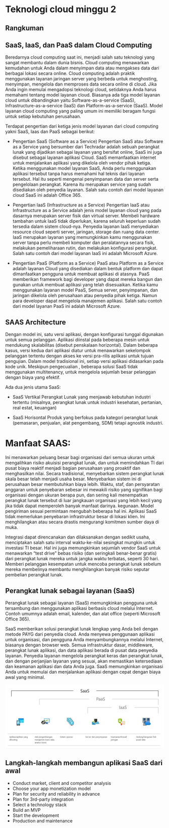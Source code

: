 # Teknologi cloud minggu 2

## Rangkuman

##  SaaS, IaaS, dan PaaS dalam Cloud Computing
Beredarnya cloud computing saat ini, menjadi salah satu teknologi yang sangat membantu dalam dunia bisnis. Cloud computing menawarkan kemudahan untuk Anda dalam menyimpan data atau mengakses data dari berbagai lokasi secara online. Cloud computing adalah praktik menggunakan layanan jaringan server yang berbeda untuk menghosting, menyimpan, mengelola dan memproses data secara online di cloud. 
Jika Anda ingin memulai mengadopsi teknologi cloud, setidaknya Anda harus memahami tentang model layanan cloud. Biasanya ada tiga model layanan cloud untuk dibandingkan yaitu Software-as-a-service (SaaS), Infrastructure-as-a-service (IaaS) dan Platform-as-a-service (SaaS). Model layanan cloud computing yang paling umum ini memiliki beragam fungsi untuk setiap kebutuhan perusahaan.

Terdapat pengertian dari ketiga jenis model layanan dari cloud computing yakni SaaS, Iaas dan PaaS sebagai berikut:
-  Pengertian SaaS (Software as a Service)
    Pengertian SaaS atau Software as a Service yang bersumber dari Techradar adalah sebuah perangkat lunak yang dijadikan sebagai layanan yang bersifat online, SaaS ini juga disebut sebagai layanan aplikasi Cloud. SaaS memanfaatkan internet untuk menjalankan aplikasi yang dikelola oleh vendor pihak ketiga. Ketika menggunakan model layanan SaaS, Anda perlu menggunakan aplikasi tersebut tanpa harus memahami hal teknis dari layanan tersebut. Hal itu seperti mengenai penyimpanan data dan server serta pengelolaan perangkat. Karena itu merupakan service yang sudah disediakan oleh penyedia layanan. Salah satu contoh dari model layanan cloud SaaS ini adalah Office 365.

-   Pengertian IaaS (Infrastructure as a Service)
   Pengertian IaaS atau Infrastructure as a Service adalah jenis model layanan cloud yang pada dasarnya merupakan server fisik dan virtual server. Membeli hardware tambahan untuk IaaS tidak diperlukan, karena seluruh keperluan sudah tersedia dalam sistem cloud-nya. Penyedia layanan IaaS menyediakan resource cloud seperti server, jaringan, storage dan ruang data center. IaaS merupakan layanan yang memungkinkan kamu menggunakan server tanpa perlu membeli komputer dan peralatannya secara fisik,  melakukan pemeliharaan rutin, dan melakukan konfigurasi perangkat. Salah satu contoh dari model layanan IaaS ini adalah Microsoft Azure. 

-   Pengertian PaaS (Platform as a Service)
   PaaS atau Platform as a Service adalah layanan Cloud yang disediakan dalam bentuk platform dan dapat dimanfaatkan pengguna untuk membuat aplikasi di atasnya. PaaS memberikan framework bagi developer yang dapat mereka bangun dan gunakan untuk membuat aplikasi yang telah disesuaikan. Ketika kamu menggunakan layanan model PaaS, Semua server, penyimpanan, dan jaringan dikelola oleh perusahaan atau penyedia pihak ketiga. Namun para developer dapat mengelola manajemen aplikasi. Salah satu contoh dari model layanan PaaS ini adalah Microsoft Azure.

## SAAS Architecture
Dengan model ini, satu versi aplikasi, dengan konfigurasi tunggal digunakan untuk semua pelanggan. Aplikasi diinstal pada beberapa mesin untuk mendukung skalabilitas (disebut penskalaan horizontal). Dalam beberapa kasus, versi kedua dari aplikasi diatur untuk menawarkan sekelompok pelanggan tertentu dengan akses ke versi pra-rilis aplikasi untuk tujuan pengujian. Dalam model tradisional ini, setiap versi aplikasi didasarkan pada kode unik. Meskipun pengecualian , beberapa solusi SaaS tidak menggunakan multitenancy, untuk mengelola sejumlah besar pelanggan dengan biaya yang efektif.

Ada dua jenis utama SaaS:
- SaaS Vertikal
Perangkat Lunak yang menjawab kebutuhan industri tertentu (misalnya, perangkat lunak untuk industri kesehatan, pertanian, real estat, keuangan)

- SaaS Horisontal
Produk yang berfokus pada kategori perangkat lunak (pemasaran, penjualan, alat pengembang, SDM) tetapi agnostik industri.

# Manfaat SAAS:

Ini menawarkan peluang besar bagi organisasi dari semua ukuran untuk mengalihkan risiko akuisisi perangkat lunak, dan untuk memindahkan TI dari pusat biaya reaktif menjadi bagian perusahaan yang proaktif dan menghasilkan nilai. Secara tradisional, menyebarkan sistem perangkat lunak skala besar telah menjadi usaha besar. Menyebarkan sistem ini di perusahaan besar membutuhkan biaya lebih. Waktu, staf, dan persyaratan anggaran untuk penyebaran sebesar ini mewakili risiko yang signifikan bagi organisasi dengan ukuran berapa pun, dan sering kali menempatkan perangkat lunak tersebut di luar jangkauan organisasi yang lebih kecil yang jika tidak dapat memperoleh banyak manfaat darinya. kegunaan. Model pengiriman sesuai permintaan mengubah beberapa hal ini. Aplikasi SaaS tidak memerlukan penyebaran infrastruktur besar di lokasi klien. Ini menghilangkan atau secara drastis mengurangi komitmen sumber daya di muka.

Integrasi dapat direncanakan dan dilaksanakan dengan sedikit usaha, menciptakan salah satu interval waktu-ke-nilai sesingkat mungkin untuk investasi TI besar. Hal ini juga memungkinkan sejumlah vendor SaaS untuk menawarkan “test drive” bebas risiko (dan seringkali benar-benar gratis) dari perangkat lunak mereka untuk jangka waktu terbatas, seperti 30 hari. Memberi pelanggan kesempatan untuk mencoba perangkat lunak sebelum mereka membelinya membantu menghilangkan banyak risiko seputar pembelian perangkat lunak.


## Perangkat lunak sebagai layanan (SaaS)
Perangkat lunak sebagai layanan (SaaS) memungkinkan pengguna untuk tersambung dan menggunakan aplikasi berbasis cloud melalui Internet. Contoh umumnya adalah email, kalender, dan alat office (seperti Microsoft Office 365).

SaaS memberikan solusi perangkat lunak lengkap yang Anda beli dengan metode PAYG dari penyedia cloud. Anda menyewa penggunaan aplikasi untuk organisasi, dan pengguna Anda menyambungkannya melalui Internet, biasanya dengan browser web. Semua infrastruktur dasar, middleware, perangkat lunak aplikasi, dan data aplikasi berada di pusat data penyedia layanan. Penyedia layanan mengelola perangkat keras dan perangkat lunak, dan dengan perjanjian layanan yang sesuai, akan memastikan ketersediaan dan keamanan aplikasi dan data Anda juga. SaaS memungkinkan organisasi Anda untuk memulai dan menjalankan aplikasi dengan cepat dengan biaya awal yang minimal.

![hasil](https://github.com/215411116/tekn-cloud-computing/blob/main/minggu-02/saas.jpg?raw=true)

## Langkah-langkah membangun aplikasi SaaS dari awal
- Conduct market, client and competitor analysis
- Choose your app monetization model
- Plan for security and reliability in advance
- Plan for 3rd-party integration
- Select a technology stack
- Build an MVP
- Start the development
- Production and maintenance








